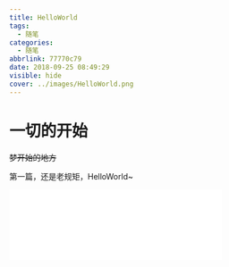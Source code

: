 ```yaml
---
title: HelloWorld
tags:
  - 随笔
categories:
  - 随笔
abbrlink: 77770c79
date: 2018-09-25 08:49:29
visible: hide
cover: ../images/HelloWorld.png
---
```


# 一切的开始

<!--more-->

~~梦开始的地方~~

第一篇，还是老规矩，HelloWorld~

<iframe frameborder="no" border="0" marginwidth="0" marginheight="0" width=380 height=126 src="//music.163.com/outchain/player?type=2&id=446944042&auto=0&height=106"></iframe>
